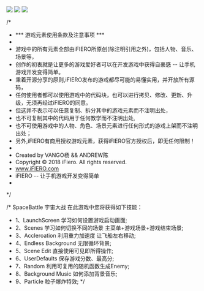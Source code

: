  <img src="https://upload-images.jianshu.io/upload_images/3896436-13850b3081fef245.png?imageMogr2/auto-orient/strip%7CimageView2/2/w/700">
 
 <img src="https://upload-images.jianshu.io/upload_images/3896436-f24ff8be3b6f9f33.png?imageMogr2/auto-orient/strip%7CimageView2/2/w/700">
 
 <img src="https://upload-images.jianshu.io/upload_images/3896436-10ef8db5f7e412ae.png?imageMogr2/auto-orient/strip%7CimageView2/2/w/700">
 

/*
 *  *** 游戏元素使用条款及注意事项 ***
 *
 *  游戏中的所有元素全部由iFIERO所原创(除注明引用之外)，包括人物、音乐、场景等，
 *  创作的初衷就是让更多的游戏爱好者可以在开发游戏中获得自豪感 -- 让手机游戏开发变得简单。
 *  秉着开源分享的原则,iFIERO发布的游戏都尽可能的易懂实用，并开放所有源码，
 *  任何使用者都可以使用游戏中的代码块，也可以进行拷贝、修改、更新、升级，无须再经过iFIERO的同意。
 *  但这并不表示可以任意复制、拆分其中的游戏元素而不注明出处，
 *  也不可复制其中的代码用于任何教学而不注明出处,
 *  也不可使用游戏中的人物、角色、场景元素进行任何形式的游戏上架而不注明出处；
 *  另外,iFIERO有商用授权游戏元素，获得iFIERO官方授权后，即无任何限制！
 *
 *  Created by VANGO杨 && ANDREW陈
 *  Copyright © 2018 iFiero. All rights reserved.
 *  www.iFIERO.com
 *  iFIERO -- 让手机游戏开发变得简单
 *
 */

/*  SpaceBattle 宇宙大战 在此游戏中您将获得如下技能：
 *  1、LaunchScreen       学习如何设置游戏启动画面;
 *  2、Scenes             学习如何切换不同的场景 主菜单+游戏场景+游戏结束场景;
 *  3、Accleroation       利用重力加速度 让飞船左右移动;
 *  4、Endless Background 无限循环背景;
 *  5、Scene Edit         直接使用可见即所得操作;
 *  6、UserDefaults       保存游戏分数、最高分;
 *  7、Random             利用可复用的随机函数生成Enemy;
 *  8、Background Music   如何添加背景音乐;
 *  9、Particle           粒子爆炸特效;
 */

